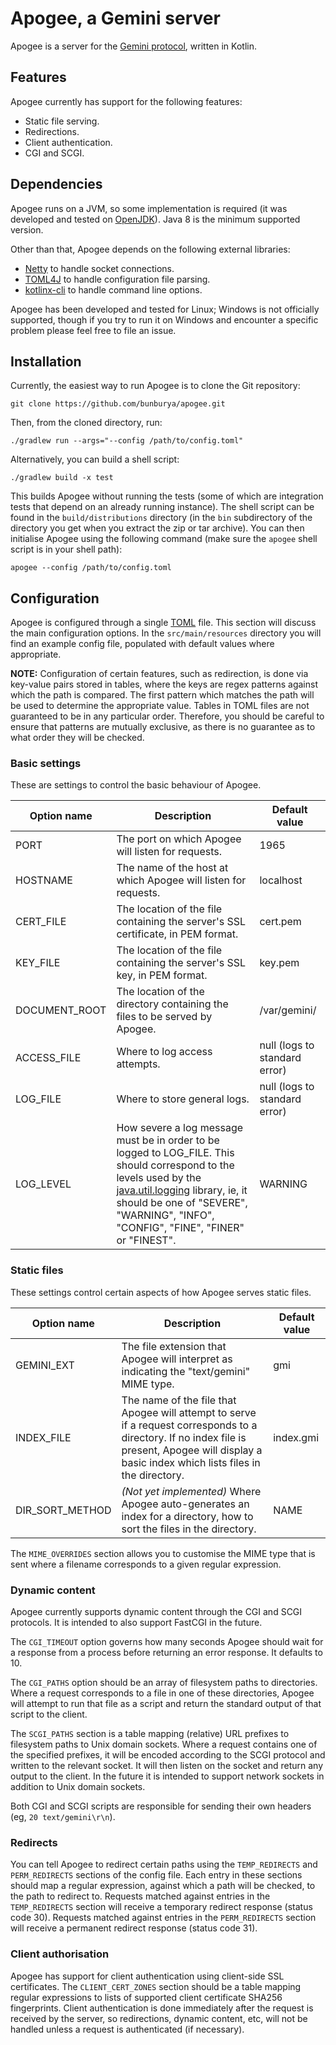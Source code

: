 # Apogee, a Gemini server

Apogee is a server for the [Gemini protocol](https://gemini.circumlunar.space/), written in Kotlin.

## Features

Apogee currently
has support for the following features:

- Static file serving.
- Redirections.
- Client authentication.
- CGI and SCGI.

## Dependencies

Apogee runs on a JVM, so some implementation is required (it was developed and tested on 
[OpenJDK](https://openjdk.java.net/)). Java 8 is the minimum supported version.

Other than that, Apogee depends on the following external libraries:
- [Netty](https://netty.io/) to handle socket connections. 
- [TOML4J](https://github.com/mwanji/toml4j) to handle configuration file parsing.
- [kotlinx-cli](https://github.com/Kotlin/kotlinx-cli) to handle command line options.

Apogee has been developed and tested for Linux; Windows is not officially supported, though if you try to run it on
Windows and encounter a specific problem please feel free to file an issue.

## Installation

Currently, the easiest way to run Apogee is to clone the Git repository:

```commandline
git clone https://github.com/bunburya/apogee.git
```

Then, from the cloned directory, run:

```shell
./gradlew run --args="--config /path/to/config.toml"
```

Alternatively, you can build a shell script:

```shell
./gradlew build -x test
```

This builds Apogee without running the tests (some of which are integration tests that depend on an already running
instance). The shell script can be found in the `build/distributions` directory (in the `bin` subdirectory of the
directory you get when you extract the zip or tar archive). You can then initialise Apogee using the following command
(make sure the `apogee` shell script is in your shell path):

```shell
apogee --config /path/to/config.toml
```

## Configuration

Apogee is configured through a single [TOML](https://toml.io/en/) file. This section will discuss the main configuration
options. In the `src/main/resources` directory you will find an example config file, populated with default values
where appropriate.

**NOTE:** Configuration of certain features, such as redirection, is done via key-value pairs stored in tables,
where the keys are regex patterns against which the path is compared. The first pattern which matches the path will be
used to determine the appropriate value. Tables in TOML files are not guaranteed to be in any particular order.
Therefore, you should be careful to ensure that patterns are mutually exclusive, as there is no guarantee as to what
order they will be checked.

### Basic settings

These are settings to control the basic behaviour of Apogee.

|Option name |Description | Default value|
|---|---|---|
|PORT|The port on which Apogee will listen for requests.|1965|
|HOSTNAME|The name of the host at which Apogee will listen for requests.|localhost|
|CERT_FILE|The location of the file containing the server's SSL certificate, in PEM format.|cert.pem|
|KEY_FILE|The location of the file containing the server's SSL key, in PEM format.|key.pem|
|DOCUMENT_ROOT|The location of the directory containing the files to be served by Apogee.|/var/gemini/|
|ACCESS_FILE|Where to log access attempts.|null (logs to standard error)|
|LOG_FILE|Where to store general logs.|null (logs to standard error)|
|LOG_LEVEL|How severe a log message must be in order to be logged to LOG_FILE. This should correspond to the levels used by the [java.util.logging](https://docs.oracle.com/javase/7/docs/technotes/guides/logging/overview.html#a1.2) library, ie, it should be one of "SEVERE", "WARNING", "INFO", "CONFIG", "FINE", "FINER" or "FINEST".|WARNING|

### Static files

These settings control certain aspects of how Apogee serves static files.

|Option name |Description | Default value|
|---|---|---|
|GEMINI_EXT|The file extension that Apogee will interpret as indicating the "text/gemini" MIME type.|gmi|
|INDEX_FILE|The name of the file that Apogee will attempt to serve if a request corresponds to a directory. If no index file is present, Apogee will display a basic index which lists files in the directory.|index.gmi|
|DIR_SORT_METHOD|*(Not yet implemented)* Where Apogee auto-generates an index for a directory, how to sort the files in the directory.|NAME|

The `MIME_OVERRIDES` section allows you to customise the MIME type that is sent where a filename corresponds to a given
regular expression.

### Dynamic content

Apogee currently supports dynamic content through the CGI and SCGI protocols. It is intended to also support FastCGI in
the future.

The `CGI_TIMEOUT` option governs how many seconds Apogee should wait for a response from a process before returning an
error response. It defaults to 10.

The `CGI_PATHS` option should be an array of filesystem paths to directories. Where a request corresponds to a file in
one of these directories, Apogee will attempt to run that file as a script and return the standard output of that script
to the client.

The `SCGI_PATHS` section is a table mapping (relative) URL prefixes to filesystem paths to Unix domain sockets. Where a
request contains one of the specified prefixes, it will be encoded according to the SCGI protocol and written to the 
relevant socket. It will then listen on the socket and return any output to the client. In the future it is intended to
support network sockets in addition to Unix domain sockets.

Both CGI and SCGI scripts are responsible for sending their own headers (eg, `20 text/gemini\r\n`).

### Redirects

You can tell Apogee to redirect certain paths using the `TEMP_REDIRECTS` and `PERM_REDIRECTS` sections of the config
file. Each entry in these sections should map a regular expression, against which a path will be checked, to the path to
redirect to. Requests matched against entries in the `TEMP_REDIRECTS` section will receive a temporary redirect
response (status code 30). Requests matched against entries in the `PERM_REDIRECTS` section will receive a permanent
redirect response (status code 31).

### Client authorisation

Apogee has support for client authentication using client-side SSL certificates. The `CLIENT_CERT_ZONES` section should
be a table mapping regular expressions to lists of supported client certificate SHA256 fingerprints. Client
authentication is done immediately after the request is received by the server, so redirections, dynamic content, etc,
will not be handled unless a request is authenticated (if necessary).